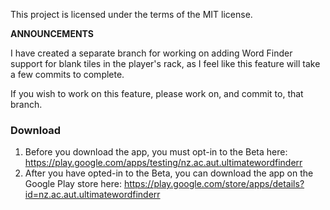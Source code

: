 This project is licensed under the terms of the MIT license.


**ANNOUNCEMENTS**

I have created a separate branch for working on adding Word Finder support for blank tiles in the player's rack, as I feel like this feature will take a few commits to complete.

If you wish to work on this feature, please work on, and commit to, that branch.


### Download

1. Before you download the app, you must opt-in to the Beta here: https://play.google.com/apps/testing/nz.ac.aut.ultimatewordfinderr
2. After you have opted-in to the Beta, you can download the app on the Google Play store here: https://play.google.com/store/apps/details?id=nz.ac.aut.ultimatewordfinderr
